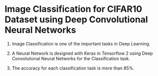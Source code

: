 # Image Classification for CIFAR10 Dataset using Deep Convolutional Neural Networks

1. Image Classification is one of the important tasks in Deep Learning.

2. A Neural Network is designed with Keras in Tensorflow 2
using Deep Convolutional Neural Networks for the Classification task.

3. The accuracy for each classification task is more than 85%.

